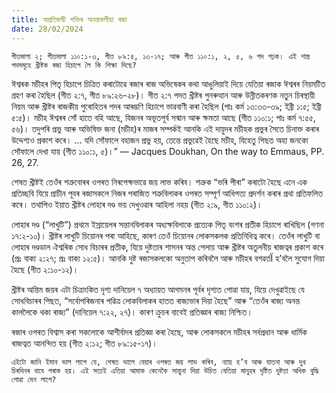 ```yaml
---
title: অপ্ৰতিদ্বন্দ্বী শক্তিৰ অনন্তকলীয়া ৰজা
date: 28/02/2024
---
```


`গীতমালা ২; গীতমালা ১১০:১-৩, গীত ৮৯:৪, ১৩-১৭; আৰু গীত ১১০:১, ২, ৫, ৬ পদ পঢ়ক। এই শাস্ত্ৰ পদসমূহে খ্ৰীষ্টক ৰজা হিচাপে লৈ কি শিক্ষা দিছে?`

ঈশ্বৰক মচীহৰ পিতৃ হিচাপে চিত্ৰিত কৰাটোৱে ৰজাৰ ৰাজ অভিষেকৰ কথা আঙুলিয়াই দিয়ে যেতিয়া ৰজাক ঈশ্বৰৰ নিয়মটিত গ্ৰহণ কৰা হৈছিল (গীত ২:৭, গীত ৮৯:২৬-২৮)। গীত ২:৭ পদত খ্ৰীষ্টৰ পুনৰুত্থান আৰু উন্নীতকৰণক নতুন চিৰস্থায়ী নিয়ম আৰু খ্ৰীষ্টৰ ৰাজকীয় পুৰোহিতৰ পদৰ আৰম্ভণি হিচাপে ভাৱবাণী কৰা হৈছিল (পাঃ কৰ্ম ১৩:৩৩-৩৯; ইব্ৰী ১:৫; ইব্ৰী ৫:৫)। মচীহ ঈশ্বৰৰ সোঁ হাতে বহি আছে, যিজনৰ অভূতপূৰ্ব সন্মান আৰু ক্ষমতা আছে (গীত ১১০:১; পাঃ কৰ্ম ৭:৫৫, ৫৬)। তদুপৰি প্ৰভু আৰু অভিষিক্ত জনা (মচীহ)ৰ মাজৰ সম্পৰ্কই আনকি এই দায়ুদৰ মচীহক প্ৰভুৰ সৈতে চিনাক্ত কৰাৰ উদ্দেশ্যও প্ৰকাশ কৰে। ... যদি সোঁফালে বহাজন প্ৰভু হয়, তেন্তে প্ৰভুৱেই হৈছে মচীহ, যিহেতু পিছত অহা জনকো সোঁফালে দেখা যায় (গীত ১১০:১, ৫)।” — Jacques Doukhan, On the way to Emmaus, PP. 26, 27.

শেষত খ্ৰীষ্টই তেওঁৰ শত্ৰুবোৰৰ ওপৰত নিৰপেক্ষভাৱে জয় লাভ কৰিব। শত্ৰুক “ভৰি পীৰা” কৰাটো হৈছে এনে এক প্ৰতিচ্ছবি যিয়ে প্ৰাচীন পূবৰ ৰজাসকলে নিজৰ পৰাজিত শত্ৰুবিলাকৰ ওপৰত সম্পূৰ্ণ আধিপত্য প্ৰদৰ্শন কৰাৰ প্ৰথা প্ৰতিফলিত কৰে। তথাপিও ইয়াত খ্ৰীষ্টৰ লোহাৰ দণ্ড ভয় দেখুওৱাৰ আহিলা নহয় (গীত ২:৯, গীত ১১০:২)।

লোহাৰ দণ্ড (“লাখুটি”) প্ৰথমে ইস্ৰায়েলৰ সন্তানবিলাকৰ অধ্যক্ষবিলাকে প্ৰত্যেক পিতৃ বংশৰ প্ৰতীক হিচাপে ৰাখিছিল (গণনা ১৭:২-১০)। খ্ৰীষ্টৰ লাখুটি চিয়োনৰ পৰা আহিছে, কাৰণ তেওঁ চিয়োনৰ লোকসকলক প্ৰতিনিধিত্ব কৰে। তেওঁৰ লাখুটি বা লোহাৰ দণ্ডডাল ঐশ্বৰিক সোধ বিচাৰৰ প্ৰতীক, যিয়ে দুষ্টতাৰ শাসনৰ অন্ত পেলায় আৰু খ্ৰীষ্টৰ অতুলনীয় ৰাজত্বৰ প্ৰকাশ কৰে (প্ৰঃ বাক্য ২:২৭; প্ৰঃ বাক্য ১২:৫)। আনকি দুষ্ট ৰজাসকলকো অনুতাপ কৰিবলৈ আৰু মচীহৰ বশৱৰ্তÏ হ’বলৈ সুযোগ দিয়া হৈছে (গীত ২:১০-১২)।

খ্ৰীষ্টৰ অন্তিম জয়ৰ এটা চিত্ৰাংকিত দৃশ্য দানিয়েল ৭ অধ্যায়ত আগমনৰ পূৰ্বৰ দৃশ্যত পোৱা যায়, যিয়ে দেখুৱাইছে যে সোধবিচাৰৰ পিছত, “সৰ্বোপৰিজনাৰ পৱিত্ৰ লোকবিলাকৰ হাতত ৰাজ্যভাৰ দিয়া হৈছে” আৰু “তেওঁৰ ৰাজ্য অনন্ত কাললৈকে থকা ৰাজ্য” (দানিয়েল ৭:২২, ২৭)। কাৰণ ক্ৰুচৰ বাবেই প্ৰতিজ্ঞাৰ ৰাজ্য নিশ্চিত।

ৰজাৰ ওপৰত বিশ্বাস কৰা সকলোকে আশীৰ্বাদৰ প্ৰতিজ্ঞা কৰা হৈছে, আৰু লোকসকলে মচীহৰ সৰ্বপ্ৰধান আৰু ধাৰ্মিক ৰাজত্বত আনন্দিত হয় (গীত ২:১২; গীত ৮৯:১৫-১৭)।

`এইটো জানি ইমান ভাল লাগে যে, শেষত ভালে বেয়াৰ ওপৰত জয় লাভ কৰিব, ন্যায় হ’ব আৰু যাতনা আৰু দুখ চিৰদিনৰ বাবে পৰাস্ত হয়। এই সত্যই এতিয়া আমাক কেনেকৈ সান্ত্বনা দিয়া উচিত যেতিয়া মানুহৰ দৃষ্টিত দুষ্টতা অধিক বুদ্ধি পোৱা যেন লাগে?`